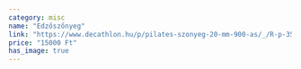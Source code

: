 ```yaml
---
category: misc
name: "Edzőszőnyeg"
link: "https://www.decathlon.hu/p/pilates-szonyeg-20-mm-900-as/_/R-p-351143?mc=8851737"
price: "15000 Ft"
has_image: true
---
```

